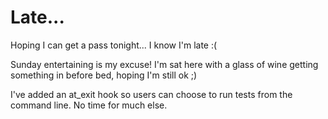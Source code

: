# Late...

Hoping I can get a pass tonight... I know I'm late :(

Sunday entertaining is my excuse! I'm sat here with a glass of wine
getting something in before bed, hoping I'm still ok ;)

I've added an at_exit hook so users can choose to run tests from the
command line. No time for much else.
